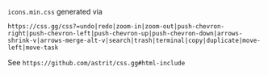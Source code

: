 `icons.min.css` generated via

```
https://css.gg/css?=undo|redo|zoom-in|zoom-out|push-chevron-right|push-chevron-left|push-chevron-up|push-chevron-down|arrows-shrink-v|arrows-merge-alt-v|search|trash|terminal|copy|duplicate|move-left|move-task
```

See `https://github.com/astrit/css.gg#html-include`

